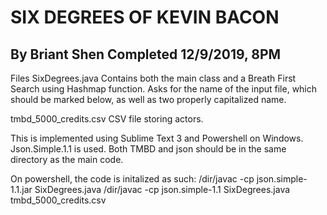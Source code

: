 # SIX DEGREES OF KEVIN BACON
By Briant Shen
Completed 12/9/2019, 8PM
---------------------------------------------------
Files
SixDegrees.java
Contains both the main class and a Breath First Search using Hashmap function. Asks for the name of the input file, which should be marked below, as well as two properly capitalized name.

tmbd_5000_credits.csv
CSV file storing actors.

This is implemented using Sublime Text 3 and Powershell on Windows. Json.Simple.1.1 is used. Both TMBD and json should be in the same directory as the main code. 

On powershell, the code is initalized as such:
/dir/javac -cp json.simple-1.1.jar SixDegrees.java
/dir/javac -cp json.simple-1.1 SixDegrees.java tmbd_5000_credits.csv
